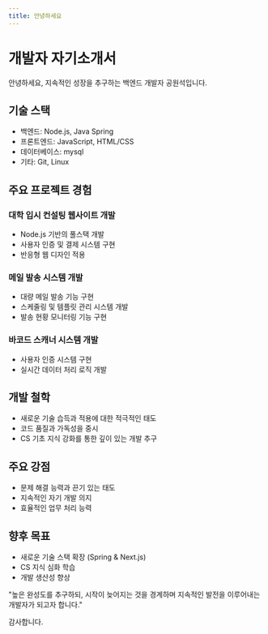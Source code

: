 ```yaml
---
title: 안녕하세요
---
```


# 개발자 자기소개서

안녕하세요, 지속적인 성장을 추구하는 백엔드 개발자 공원석입니다.

## 기술 스택

- 백엔드: Node.js, Java Spring
- 프론트엔드: JavaScript, HTML/CSS
- 데이터베이스: mysql
- 기타: Git, Linux

## 주요 프로젝트 경험

### 대학 입시 컨설팅 웹사이트 개발

- Node.js 기반의 풀스택 개발
- 사용자 인증 및 결제 시스템 구현
- 반응형 웹 디자인 적용

### 메일 발송 시스템 개발

- 대량 메일 발송 기능 구현
- 스케줄링 및 템플릿 관리 시스템 개발
- 발송 현황 모니터링 기능 구현

### 바코드 스캐너 시스템 개발

- 사용자 인증 시스템 구현
- 실시간 데이터 처리 로직 개발

## 개발 철학

- 새로운 기술 습득과 적용에 대한 적극적인 태도
- 코드 품질과 가독성을 중시
- CS 기초 지식 강화를 통한 깊이 있는 개발 추구

## 주요 강점

- 문제 해결 능력과 끈기 있는 태도
- 지속적인 자기 개발 의지
- 효율적인 업무 처리 능력

## 향후 목표

- 새로운 기술 스택 확장 (Spring & Next.js)
- CS 지식 심화 학습
- 개발 생산성 향상

"높은 완성도를 추구하되, 시작이 늦어지는 것을 경계하며 지속적인 발전을 이루어내는 개발자가 되고자 합니다."

감사합니다.
